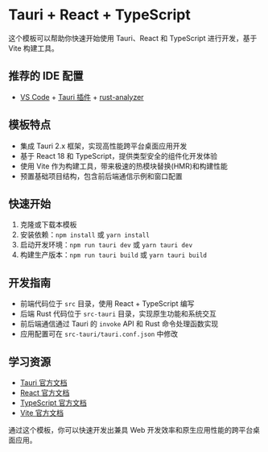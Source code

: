 # Tauri + React + TypeScript

这个模板可以帮助你快速开始使用 Tauri、React 和 TypeScript 进行开发，基于 Vite 构建工具。

## 推荐的 IDE 配置

- [VS Code](https://code.visualstudio.com/) + [Tauri 插件](https://marketplace.visualstudio.com/items?itemName=tauri-apps.tauri-vscode) + [rust-analyzer](https://marketplace.visualstudio.com/items?itemName=rust-lang.rust-analyzer)

## 模板特点

- 集成 Tauri 2.x 框架，实现高性能跨平台桌面应用开发
- 基于 React 18 和 TypeScript，提供类型安全的组件化开发体验
- 使用 Vite 作为构建工具，带来极速的热模块替换(HMR)和构建性能
- 预置基础项目结构，包含前后端通信示例和窗口配置

## 快速开始

1. 克隆或下载本模板
2. 安装依赖：`npm install` 或 `yarn install`
3. 启动开发环境：`npm run tauri dev` 或 `yarn tauri dev`
4. 构建生产版本：`npm run tauri build` 或 `yarn tauri build`

## 开发指南

- 前端代码位于 `src` 目录，使用 React + TypeScript 编写
- 后端 Rust 代码位于 `src-tauri` 目录，实现原生功能和系统交互
- 前后端通信通过 Tauri 的 `invoke` API 和 Rust 命令处理函数实现
- 应用配置可在 `src-tauri/tauri.conf.json` 中修改

## 学习资源

- [Tauri 官方文档](https://tauri.app/zh-cn/docs/)
- [React 官方文档](https://react.dev/)
- [TypeScript 官方文档](https://www.typescriptlang.org/docs/)
- [Vite 官方文档](https://vitejs.dev/guide/)

通过这个模板，你可以快速开发出兼具 Web 开发效率和原生应用性能的跨平台桌面应用。